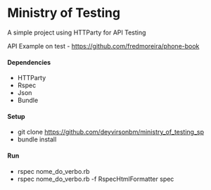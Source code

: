 # Ministry of Testing

A simple project using HTTParty for API Testing

API Example on test - https://github.com/fredmoreira/phone-book

#### Dependencies

* HTTParty
* Rspec
* Json
* Bundle

#### Setup
* git clone https://github.com/deyvirsonbm/ministry_of_testing_sp
* bundle install

#### Run

* rspec nome_do_verbo.rb
* rspec nome_do_verbo.rb -f RspecHtmlFormatter spec
